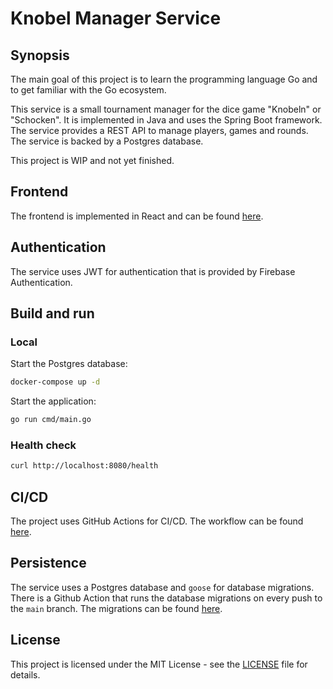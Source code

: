 # Knobel Manager Service

## Synopsis

The main goal of this project is to learn the programming language Go and to get familiar with the Go ecosystem. 

This service is a small tournament manager for the dice game "Knobeln" or "Schocken". It is implemented in Java and uses
the Spring
Boot framework. The service provides a REST API to manage players, games and rounds. The service is backed by a Postgres
database.

This project is WIP and not yet finished.

## Frontend

The frontend is implemented in React and can be found [here](https://github.com/henok321/knobel-manager-app).

## Authentication

The service uses JWT for authentication that is provided by Firebase Authentication.

## Build and run

### Local

Start the Postgres database:

```bash
docker-compose up -d
```

Start the application:

```bash
go run cmd/main.go
```

### Health check

```bash
curl http://localhost:8080/health
```

## CI/CD

The project uses GitHub Actions for CI/CD. The workflow can be found [here](.github/workflows/build-deploy.yml).

## Persistence

The service uses a Postgres database and `goose` for database migrations. There is a Github Action that runs the
database migrations on every push to the `main` branch. The migrations can be found [here](.github/workflows/db-migration.yml).

## License

This project is licensed under the MIT License - see the [LICENSE](LICENSE) file for details.
```
